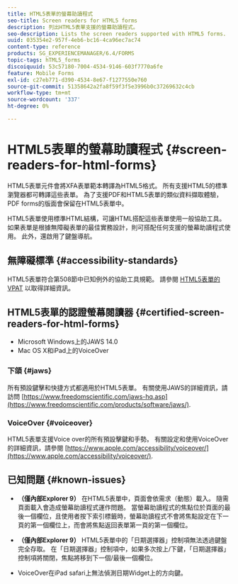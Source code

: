 ```yaml
---
title: HTML5表單的螢幕助讀程式
seo-title: Screen readers for HTML5 forms
description: 列出HTML5表單支援的螢幕助讀程式。
seo-description: Lists the screen readers supported with HTML5 forms.
uuid: 035354e2-957f-4eb6-bc16-4ca96ec7ac74
content-type: reference
products: SG_EXPERIENCEMANAGER/6.4/FORMS
topic-tags: hTML5_forms
discoiquuid: 53c57180-7004-4534-9146-603f7770a6fe
feature: Mobile Forms
exl-id: c27eb771-d390-4534-8e67-f1277550e760
source-git-commit: 51358642a2fa8f59f3f5e3996b0c37269632c4cb
workflow-type: tm+mt
source-wordcount: '337'
ht-degree: 0%

---
```


# HTML5表單的螢幕助讀程式 {#screen-readers-for-html-forms}

HTML5表單元件會將XFA表單範本轉譯為HTML5格式。 所有支援HTML5的標準瀏覽器都可轉譯這些表單。 為了支援PDF和HTML5表單的類似資料擷取體驗，PDF forms的版面會保留在HTML5表單中。

HTML5表單使用標準HTML結構，可讓HTML搭配這些表單使用一般協助工具。 如果表單是根據無障礙表單的最佳實務設計，則可搭配任何支援的螢幕助讀程式使用。 此外，還啟用了鍵盤導航。

## 無障礙標準 {#accessibility-standards}

HTML5表單符合第508節中已知例外的協助工具規範。 請參閱 [HTML5表單的VPAT](https://www.adobe.com/content/dam/cc1/en/accessibility/compliance/pdfs/adobe-livecycle-es4-section-508-vpat-portfolio.pdf) 以取得詳細資訊。

## HTML5表單的認證螢幕閱讀器 {#certified-screen-readers-for-html-forms}

* Microsoft Windows上的JAWS 14.0
* Mac OS X和iPad上的VoiceOver

### 下頜 {#jaws}

所有預設鍵擊和快捷方式都適用於HTML5表單。 有關使用JAWS的詳細資訊，請訪問 [https://www.freedomscientific.com/jaws-hq.asp](https://www.freedomscientific.com/products/software/jaws/).

### VoiceOver {#voiceover}

HTML5表單支援Voice over的所有預設擊鍵和手勢。 有關設定和使用VoiceOver的詳細資訊，請參閱 [https://www.apple.com/accessibility/voiceover/](https://www.apple.com/accessibility/voiceover/).

## 已知問題 {#known-issues}

* **（僅內部Explorer 9）** 在HTML5表單中，頁面會依需求（動態）載入。 隨需頁面載入會造成螢幕助讀程式運作問題。 當螢幕助讀程式的焦點位於頁面的最後一個欄位，且使用者按下索引標籤時，螢幕助讀程式不會將焦點設定在下一頁的第一個欄位上，而會將焦點返回表單第一頁的第一個欄位。
* **（僅內部Explorer 9）** HTML5表單中的「日期選擇器」控制項無法透過鍵盤完全存取。 在「日期選擇器」控制項中，如果多次按上/下鍵，「日期選擇器」控制項將關閉，焦點將移到下一個/最後一個欄位。

* VoiceOver在iPad safari上無法偵測日期Widget上的方向鍵。
